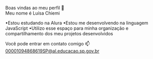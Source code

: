 Boas vindas ao meu perfil 🌹   
Meu nome é Luísa Chiemi 

•Estou estudando na Alura
•Estou me desenvolvendo na linguagem JavaScript
•Utilizo esse espaço para minha organização e compartilhamento dos meu projetos desenvolvidos

Você pode entrar em contato comigo 📫
00001094868619SP@al.educacao.sp.gov.br
